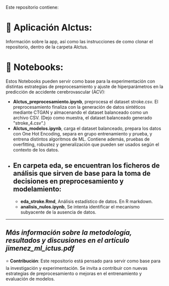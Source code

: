 Este repositorio contiene:
# 🏥 **Aplicación AIctus**:
Información sobre la app, así como las instrucciones de como clonar el repositorio, dentro de la carpeta AIctus.

# 📓 Notebooks:
Estos Notebooks pueden servir como base para la experimentación con distintas estrategias de preprocesamiento y ajuste de hiperparámetros en la predicción de accidente cerebrovascular (ACV):
  - **AIctus_preprocesamiento.ipynb**, preprocesa el dataset stroke.csv. El preprocesamiento finaliza con la generación de datos sintéticos mediante CTGAN y almacenando el dataset balanceado como un archivo CSV. (Dejo como muestra, el dataset balanceado generado "stroke_4.csv".)
  - **AIctus_modelos.ipynb**, carga el dataset balanceado, prepara los datos con One Hot Encoding, separa en grupo entrenamiento y prueba, y entrena distintos algoritmos de ML. Contiene además, pruebas de overfitting, robustez y generalización que pueden ser usados según el contexto de los datos.
  - ## En carpeta eda, se encuentran los ficheros de análisis que sirven de base para la toma de decisiones en preprocesamiento y modelamiento:
    - **eda_stroke.Rmd**, Análisis estadístico de datos. En R markdown. 
    - **analisis_nulos.ipynb**, Se intenta identificar el mecanismo subyacente de la ausencia de datos. 
---
*Más información sobre la metodología, resultados y discusiones en el artículo jimenez_ml_ictus.pdf*
---
⭐ **Contribución**:
Este repositorio está pensado para servir como base para la investigación y experimentación. Se invita a contribuir con nuevas estrategias de preprocesamiento o mejoras en el entrenamiento y evaluación de modelos.

